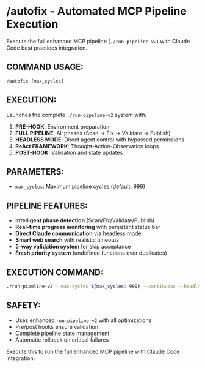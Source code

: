 # /autofix - Automated MCP Pipeline Execution

Execute the full enhanced MCP pipeline (`./run-pipeline-v2`) with Claude Code best practices integration.

## COMMAND USAGE:
```
/autofix [max_cycles]
```

## EXECUTION:
Launches the complete `./run-pipeline-v2` system with:
1. **PRE-HOOK**: Environment preparation
2. **FULL PIPELINE**: All phases (Scan → Fix → Validate → Publish)
3. **HEADLESS MODE**: Direct agent control with bypassed permissions
4. **ReAct FRAMEWORK**: Thought-Action-Observation loops
5. **POST-HOOK**: Validation and state updates

## PARAMETERS:
- `max_cycles`: Maximum pipeline cycles (default: 999)

## PIPELINE FEATURES:
- **Intelligent phase detection** (Scan/Fix/Validate/Publish)
- **Real-time progress monitoring** with persistent status bar
- **Direct Claude communication** via headless mode
- **Smart web search** with realistic timeouts
- **5-way validation system** for skip acceptance
- **Fresh priority system** (undefined functions over duplicates)

## EXECUTION COMMAND:
```bash
./run-pipeline-v2 --max-cycles ${max_cycles:-999} --continuous --headless
```

## SAFETY:
- Uses enhanced `run-pipeline-v2` with all optimizations
- Pre/post hooks ensure validation
- Complete pipeline state management
- Automatic rollback on critical failures

Execute this to run the full enhanced MCP pipeline with Claude Code integration.